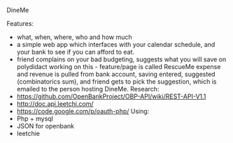 DineMe

Features:
 - what, when, where, who and how much
 - a simple web app which interfaces with your calendar schedule, and your bank to see if you can afford to eat.
 - friend complains on your bad budgeting, suggests what you will save on
   polydidact working on this - feature/page is called RescueMe
   expense and revenue is pulled from bank account, 
   saving entered, suggested (combinatorics sum), and friend gets to pick the suggestion, which is emailed to the person hosting DineMe.
Research:
 - https://github.com/OpenBankProject/OBP-API/wiki/REST-API-V1.1
 - http://doc.api.leetchi.com/
 - https://code.google.com/p/oauth-php/
Using: 
 - Php + mysql
 - JSON for openbank
 - leetchie
